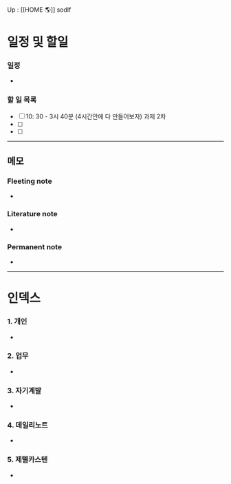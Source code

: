 Up : [[HOME 🌎]]
sodlf

# 일정 및 할일
### 일정
- 

### 할 일 목록
 
- [ ] 10: 30 - 3시 40분 (4시간안에 다 만들어보자) 과제 2차
- [ ] 
- [ ] 

---

## 메모

### Fleeting note
- 

### Literature note
- 

### Permanent note
- 

---

# 인덱스
### 1. 개인 
- 
### 2. 업무
- 
### 3. 자기계발
- 
### 4. 데일리노트
- 
### 5. 제텔카스텐
- 